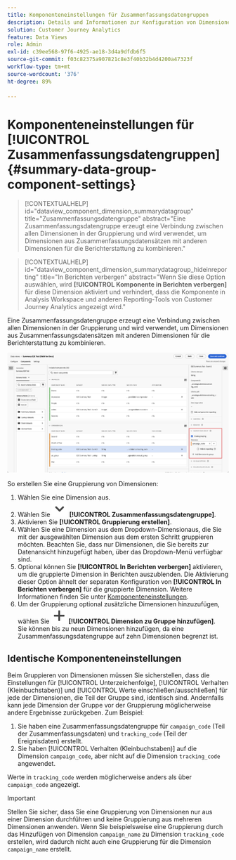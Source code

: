 ```yaml
---
title: Komponenteneinstellungen für Zusammenfassungsdatengruppen
description: Details und Informationen zur Konfiguration von Dimensionen aus Datensätzen, um sicherzustellen, dass Sie Berichte über Zusammenfassungsdaten ordnungsgemäß erstellen können.
solution: Customer Journey Analytics
feature: Data Views
role: Admin
exl-id: c39ee568-97f6-4925-ae18-3d4a9dfdb6f5
source-git-commit: f03c82375a907821c8e3f40b32b4d4200a47323f
workflow-type: tm+mt
source-wordcount: '376'
ht-degree: 89%

---
```


# Komponenteneinstellungen für [!UICONTROL Zusammenfassungsdatengruppen] {#summary-data-group-component-settings}

<!-- markdownlint-disable MD034 -->

>[!CONTEXTUALHELP]
>id="dataview_component_dimension_summarydatagroup"
>title="Zusammenfassungsdatengruppe"
>abstract="Eine Zusammenfassungsdatengruppe erzeugt eine Verbindung zwischen allen Dimensionen in der Gruppierung und wird verwendet, um Dimensionen aus Zusammenfassungsdatensätzen mit anderen Dimensionen für die Berichterstattung zu kombinieren."

<!-- markdownlint-enable MD034 -->

<!-- markdownlint-disable MD034 -->

>[!CONTEXTUALHELP]
>id="dataview_component_dimension_summarydatagroup_hideinreporting"
>title="In Berichten verbergen"
>abstract="Wenn Sie diese Option auswählen, wird **[!UICONTROL Komponente in Berichten verbergen]** für diese Dimension aktiviert und verhindert, dass die Komponente in Analysis Workspace und anderen Reporting-Tools von Customer Journey Analytics angezeigt wird."

<!-- markdownlint-enable MD034 -->



Eine Zusammenfassungsdatengruppe erzeugt eine Verbindung zwischen allen Dimensionen in der Gruppierung und wird verwendet, um Dimensionen aus Zusammenfassungsdatensätzen mit anderen Dimensionen für die Berichterstattung zu kombinieren.

![Komponenteneinstellungen für Zusammenfassungsdatengruppen](/help/data-views/assets/summary-data-group.png)

So erstellen Sie eine Gruppierung von Dimensionen:

1. Wählen Sie eine Dimension aus.
1. Wählen Sie ![ChevronDown](/help/assets/icons/ChevronDown.svg) **[!UICONTROL Zusammenfassungsdatengruppe]**.
1. Aktivieren Sie **[!UICONTROL Gruppierung erstellen]**.
1. Wählen Sie eine Dimension aus dem Dropdown-**&#x200B;** Dimensionaus, die Sie mit der ausgewählten Dimension aus dem ersten Schritt gruppieren möchten. Beachten Sie, dass nur Dimensionen, die Sie bereits zur Datenansicht hinzugefügt haben, über das Dropdown-Menü verfügbar sind.
1. Optional können Sie **[!UICONTROL In Berichten verbergen]** aktivieren, um die gruppierte Dimension in Berichten auszublenden. Die Aktivierung dieser Option ähnelt der separaten Konfiguration von **[!UICONTROL In Berichten verbergen]** für die gruppierte Dimension. Weitere Informationen finden Sie unter [Komponenteneinstellungen](overview.md).
1. Um der Gruppierung optional zusätzliche Dimensionen hinzuzufügen, wählen Sie ![Add](/help/assets/icons/Add.svg) **[!UICONTROL Dimension zu Gruppe hinzufügen]**.<br/>Sie können bis zu neun Dimensionen hinzufügen, da eine Zusammenfassungsdatengruppe auf zehn Dimensionen begrenzt ist.

## Identische Komponenteneinstellungen

Beim Gruppieren von Dimensionen müssen Sie sicherstellen, dass die Einstellungen für [!UICONTROL Unterzeichenfolge], [!UICONTROL Verhalten (Kleinbuchstaben)] und [!UICONTROL Werte einschließen/ausschließen] für jede der Dimensionen, die Teil der Gruppe sind, identisch sind. Andernfalls kann jede Dimension der Gruppe vor der Gruppierung möglicherweise andere Ergebnisse zurückgeben.
Zum Beispiel:

1. Sie haben eine Zusammenfassungsdatengruppe für `campaign_code` (Teil der Zusammenfassungsdaten) und `tracking_code` (Teil der Ereignisdaten) erstellt.
1. Sie haben [!UICONTROL Verhalten (Kleinbuchstaben)] auf die Dimension `campaign_code`, aber nicht auf die Dimension `tracking_code` angewendet.

Werte in `tracking_code` werden möglicherweise anders als über `campaign_code` angezeigt.

>[!IMPORTANT]
>
>Stellen Sie sicher, dass Sie eine Gruppierung von Dimensionen nur aus einer Dimension durchführen und keine Gruppierung aus mehreren Dimensionen anwenden. Wenn Sie beispielsweise eine Gruppierung durch das Hinzufügen von Dimension `campaign_name` zu Dimension `tracking_code` erstellen, wird dadurch nicht auch eine Gruppierung für die Dimension `campaign_name` erstellt.
>
